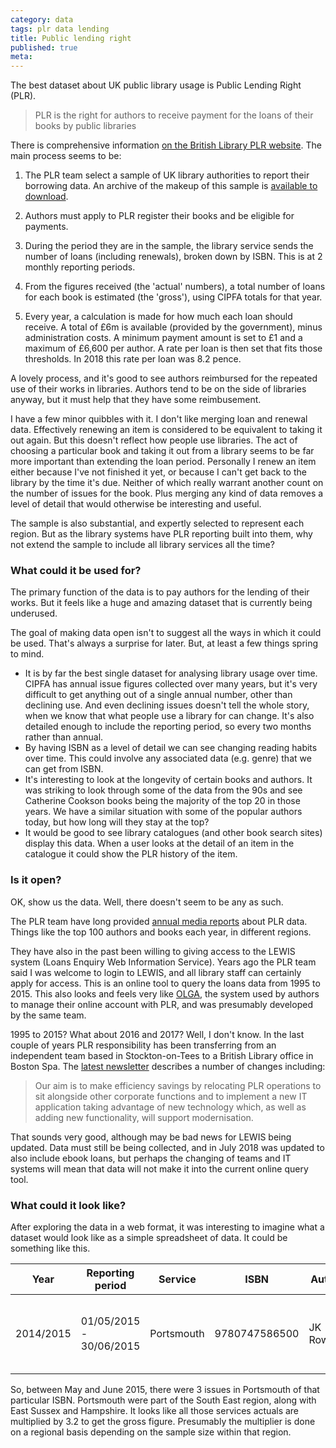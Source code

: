 ```yaml
---
category: data
tags: plr data lending
title: Public lending right
published: true
meta:
---
```


The best dataset about UK public library usage is Public Lending Right (PLR). 

> PLR is the right for authors to receive payment for the loans of their books by public libraries

There is comprehensive information [on the British Library PLR website](https://www.bl.uk/plr). The main process seems to be:

1. The PLR team select a sample of UK library authorities to report their borrowing data. An archive of the makeup of this sample is [available to download](https://www.bl.uk/plr/uk-sample-library-archive).

2. Authors must apply to PLR register their books and be eligible for payments.

3. During the period they are in the sample, the library service sends the number of loans (including renewals), broken down by ISBN. This is at 2 monthly reporting periods.

4. From the figures received (the 'actual' numbers), a total number of loans for each book is estimated (the 'gross'), using CIPFA totals for that year.

5. Every year, a calculation is made for how much each loan should receive. A total of £6m is available (provided by the government), minus administration costs. A minimum payment amount is set to £1 and a maximum of £6,600 per author. A rate per loan is then set that fits those thresholds. In 2018 this rate per loan was 8.2 pence.

A lovely process, and it's good to see authors reimbursed for the repeated use of their works in libraries. Authors tend to be on the side of libraries anyway, but it must help that they have some reimbusement. 

I have a few minor quibbles with it. I don't like merging loan and renewal data. Effectively renewing an item is considered to be equivalent to taking it out again. But this doesn't reflect how people use libraries. The act of choosing a particular book and taking it out from a library seems to be far more important than extending the loan period. Personally I renew an item either because I've not finished it yet, or because I can't get back to the library by the time it's due. Neither of which really warrant another count on the number of issues for the book. Plus merging any kind of data removes a level of detail that would otherwise be interesting and useful.

The sample is also substantial, and expertly selected to represent each region. But as the library systems have PLR reporting built into them, why not extend the sample to include all library services all the time?

### What could it be used for?

The primary function of the data is to pay authors for the lending of their works. But it feels like a huge and amazing dataset that is currently being underused.

The goal of making data open isn't to suggest all the ways in which it could be used. That's always a surprise for later. But, at least a few things spring to mind.

- It is by far the best single dataset for analysing library usage over time. CIPFA has annual issue figures collected over many years, but it's very difficult to get anything out of a single annual number, other than declining use. And even declining issues doesn't tell the whole story, when we know that what people use a library for can change. It's also detailed enough to include the reporting period, so every two months rather than annual.
- By having ISBN as a level of detail we can see changing reading habits over time. This could involve any associated data (e.g. genre) that we can get from ISBN.
- It's interesting to look at the longevity of certain books and authors. It was striking to look through some of the data from the 90s and see Catherine Cookson books being the majority of the top 20 in those years. We have a similar situation with some of the popular authors today, but how long will they stay at the top?
- It would be good to see library catalogues (and other book search sites) display this data. When a user looks at the detail of an item in the catalogue it could show the PLR history of the item.

### Is it open?

OK, show us the data. Well, there doesn't seem to be any as such.

The PLR team have long provided [annual media reports](https://www.bl.uk/plr/uk-media-centre) about PLR data. Things like the top 100 authors and books each year, in different regions.

They have also in the past been willing to giving access to the LEWIS system (Loans Enquiry Web Information Service). Years ago the PLR team said I was welcome to login to LEWIS, and all library staff can certainly apply for access. This is an online tool to query the loans data from 1995 to 2015. This also looks and feels very like [OLGA](https://www.plr.uk.com/olga/login.aspx), the system used by authors to manage their online account with PLR, and was presumably developed by the same team.

1995 to 2015? What about 2016 and 2017? Well, I don't know. In the last couple of years PLR responsibility has been transferring from an independent team based in Stockton-on-Tees to a British Library office in Boston Spa. The [latest newsletter](https://www.bl.uk/britishlibrary/~/media/bl/global/services/plr/pdfs/newsletters/2018newsletter.pdf) describes a number of changes including:

>  Our aim is to make efficiency savings by relocating PLR operations to sit alongside other corporate functions and to implement a new IT application taking advantage of new technology which, as well as adding new functionality, will support modernisation. 

That sounds very good, although may be bad news for LEWIS being updated. Data must still be being collected, and in July 2018 was updated to also include ebook loans, but perhaps the changing of teams and IT systems will mean that data will not make it into the current online query tool.

### What could it look like?

After exploring the data in a web format, it was interesting to imagine what a dataset would look like as a simple spreadsheet of data. It could be something like this.

| Year | Reporting period | Service | ISBN | Author | Title | Actual | Gross | 
| ---- | ---------------- | ------- | ---- | ------ | ----- | ------ | ----- |
| 2014/2015 | 01/05/2015 - 30/06/2015 | Portsmouth | 9780747586500 | JK Rowling | Harry Potter and the Prisoner of Azkaban | 3 | 9.6 |

So, between May and June 2015, there were 3 issues in Portsmouth of that particular ISBN. Portsmouth were part of the South East region, along with East Sussex and Hampshire. It looks like all those services actuals are multiplied by 3.2 to get the gross figure. Presumably the multiplier is done on a regional basis depending on the sample size within that region.
